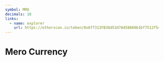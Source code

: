 ```yaml
---
symbol: MRO
decimals: 18
links:
  - name: explorer
    url: https://etherscan.io/token/0x6ff313FB38d53d7A458860b1bf7512f54a03e968
---
```


# Mero Currency

